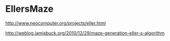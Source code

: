 # EllersMaze

http://www.neocomputer.org/projects/eller.html

http://weblog.jamisbuck.org/2010/12/29/maze-generation-eller-s-algorithm
